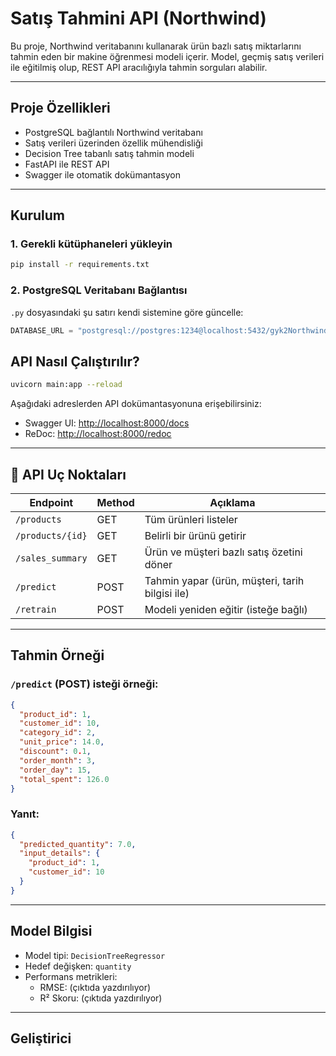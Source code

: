 
# Satış Tahmini API (Northwind)

Bu proje, Northwind veritabanını kullanarak ürün bazlı satış miktarlarını tahmin eden bir makine öğrenmesi modeli içerir. Model, geçmiş satış verileri ile eğitilmiş olup, REST API aracılığıyla tahmin sorguları alabilir.

---

## Proje Özellikleri

- PostgreSQL bağlantılı Northwind veritabanı
- Satış verileri üzerinden özellik mühendisliği
- Decision Tree tabanlı satış tahmin modeli
- FastAPI ile REST API
- Swagger ile otomatik dokümantasyon

---

## Kurulum

### 1. Gerekli kütüphaneleri yükleyin

```bash
pip install -r requirements.txt
```

### 2. PostgreSQL Veritabanı Bağlantısı

`.py` dosyasındaki şu satırı kendi sistemine göre güncelle:

```python
DATABASE_URL = "postgresql://postgres:1234@localhost:5432/gyk2Northwind"
```

## API Nasıl Çalıştırılır?

```bash
uvicorn main:app --reload
```

Aşağıdaki adreslerden API dokümantasyonuna erişebilirsiniz:

- Swagger UI: [http://localhost:8000/docs](http://localhost:8000/docs)
- ReDoc: [http://localhost:8000/redoc](http://localhost:8000/redoc)

---

## 🔮 API Uç Noktaları

| Endpoint           | Method | Açıklama                              |
|--------------------|--------|----------------------------------------|
| `/products`        | GET    | Tüm ürünleri listeler                 |
| `/products/{id}`   | GET    | Belirli bir ürünü getirir             |
| `/sales_summary`   | GET    | Ürün ve müşteri bazlı satış özetini döner |
| `/predict`         | POST   | Tahmin yapar (ürün, müşteri, tarih bilgisi ile) |
| `/retrain`         | POST   | Modeli yeniden eğitir (isteğe bağlı)  |

---

## Tahmin Örneği

### `/predict` (POST) isteği örneği:

```json
{
  "product_id": 1,
  "customer_id": 10,
  "category_id": 2,
  "unit_price": 14.0,
  "discount": 0.1,
  "order_month": 3,
  "order_day": 15,
  "total_spent": 126.0
}
```

### Yanıt:

```json
{
  "predicted_quantity": 7.0,
  "input_details": {
    "product_id": 1,
    "customer_id": 10
  }
}
```

---

## Model Bilgisi

- Model tipi: `DecisionTreeRegressor`
- Hedef değişken: `quantity`
- Performans metrikleri:
  - RMSE: (çıktıda yazdırılıyor)
  - R² Skoru: (çıktıda yazdırılıyor)

---

## Geliştirici

